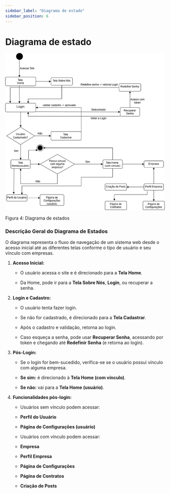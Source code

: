 ```yaml
---
sidebar_label: "Diagrama de estado"
sidebar_position: 6
---
```

# Diagrama de estado  

![Representação Visual da Arquitetura](../../static/img/diagrama_estado.png) 

Figura 4: Diagrama de estados

### **Descrição Geral do Diagrama de Estados**

O diagrama representa o fluxo de navegação de um sistema web desde o acesso inicial até as diferentes telas conforme o tipo de usuário e seu vínculo com empresas.

1. **Acesso Inicial:**

    - O usuário acessa o site e é direcionado para a **Tela Home**.

    - Da Home, pode ir para a **Tela Sobre Nós**, **Login**, ou recuperar a senha.

2. **Login e Cadastro:**

    - O usuário tenta fazer login.

    - Se não for cadastrado, é direcionado para a **Tela Cadastrar**.

    - Após o cadastro e validação, retorna ao login.

    - Caso esqueça a senha, pode usar **Recuperar Senha**, acessando por token e chegando até **Redefinir Senha** (e retorna ao login).

3. **Pós-Login:**

    - Se o login for bem-sucedido, verifica-se se o usuário possui vínculo com alguma empresa.

    - **Se sim:** é direcionado à **Tela Home (com vínculo)**.

    - **Se não:** vai para a **Tela Home (usuário)**.

4. **Funcionalidades pós-login:**

    - Usuários sem vínculo podem acessar:

    - **Perfil do Usuário**

    - **Página de Configurações (usuário)**

    - Usuários com vínculo podem acessar:

    - **Empresa**

    - **Perfil Empresa**

    - **Página de Configurações**

    - **Página de Contratos**

    - **Criação de Posts**

